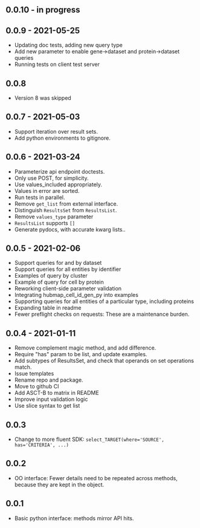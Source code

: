 ## 0.0.10 - in progress

## 0.0.9 - 2021-05-25
- Updating doc tests, adding new query type
- Add new parameter to enable gene->dataset and protein->dataset queries
- Running tests on client test server

## 0.0.8
- Version 8 was skipped

## 0.0.7 - 2021-05-03
- Support iteration over result sets.
- Add python environments to gitignore.

## 0.0.6 - 2021-03-24
- Parameterize api endpoint doctests.
- Only use POST, for simplicity.
- Use values_included appropriately.
- Values in error are sorted.
- Run tests in parallel.
- Remove `get_list` from external interface.
- Distinguish `ResultsSet` from `ResultsList`.
- Remove `values_type` parameter
- `ResultsList` supports `[]`
- Generate pydocs, with accurate kwarg lists..

## 0.0.5 - 2021-02-06
- Support queries for and by dataset
- Support queries for all entities by identifier
- Examples of query by cluster
- Example of query for cell by protein
- Reworking client-side parameter validation
- Integrating hubmap_cell_id_gen_py into examples
- Supporting queries for all entities of a particular type, including proteins
- Expanding table in readme
- Fewer preflight checks on requests: These are a maintenance burden.

## 0.0.4 - 2021-01-11
- Remove complement magic method, and add difference.
- Require "has" param to be list, and update examples.
- Add subtypes of ResultsSet, and check that operands on set operations match.
- Issue templates
- Rename repo and package.
- Move to github CI
- Add ASCT-B to matrix in README
- Improve input validation logic
- Use slice syntax to get list

## 0.0.3
- Change to more fluent SDK: `select_TARGET(where='SOURCE', has='CRITERIA', ...)`

## 0.0.2
- OO interface: Fewer details need to be repeated across methods, because they are kept in the object.

## 0.0.1
- Basic python interface: methods mirror API hits.
